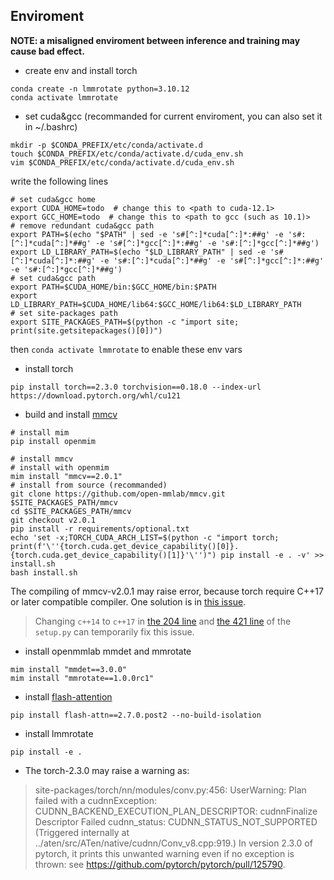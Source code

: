 ## Enviroment
**NOTE: a misaligned enviroment between inference and training may cause bad effect.**

- create env and install torch
```shell
conda create -n lmmrotate python=3.10.12
conda activate lmmrotate
```

- set cuda&gcc (recommanded for current enviroment, you can also set it in ~/.bashrc)
```shell
mkdir -p $CONDA_PREFIX/etc/conda/activate.d
touch $CONDA_PREFIX/etc/conda/activate.d/cuda_env.sh
vim $CONDA_PREFIX/etc/conda/activate.d/cuda_env.sh
```
write the following lines
```shell
# set cuda&gcc home
export CUDA_HOME=todo  # change this to <path to cuda-12.1>
export GCC_HOME=todo  # change this to <path to gcc (such as 10.1)>
# remove redundant cuda&gcc path
export PATH=$(echo "$PATH" | sed -e 's#[^:]*cuda[^:]*:##g' -e 's#:[^:]*cuda[^:]*##g' -e 's#[^:]*gcc[^:]*:##g' -e 's#:[^:]*gcc[^:]*##g')
export LD_LIBRARY_PATH=$(echo "$LD_LIBRARY_PATH" | sed -e 's#[^:]*cuda[^:]*:##g' -e 's#:[^:]*cuda[^:]*##g' -e 's#[^:]*gcc[^:]*:##g' -e 's#:[^:]*gcc[^:]*##g')
# set cuda&gcc path
export PATH=$CUDA_HOME/bin:$GCC_HOME/bin:$PATH
export LD_LIBRARY_PATH=$CUDA_HOME/lib64:$GCC_HOME/lib64:$LD_LIBRARY_PATH
# set site-packages path
export SITE_PACKAGES_PATH=$(python -c "import site; print(site.getsitepackages()[0])")
```
then `conda activate lmmrotate` to enable these env vars

- install torch
```shell
pip install torch==2.3.0 torchvision==0.18.0 --index-url https://download.pytorch.org/whl/cu121
```

- build and install [mmcv](https://mmcv.readthedocs.io/en/latest/)
```shell
# install mim
pip install openmim

# install mmcv
# install with openmim
mim install "mmcv==2.0.1"
# install from source (recommanded)
git clone https://github.com/open-mmlab/mmcv.git $SITE_PACKAGES_PATH/mmcv
cd $SITE_PACKAGES_PATH/mmcv
git checkout v2.0.1
pip install -r requirements/optional.txt
echo 'set -x;TORCH_CUDA_ARCH_LIST=$(python -c "import torch; print(f'\''{torch.cuda.get_device_capability()[0]}.{torch.cuda.get_device_capability()[1]}'\'')") pip install -e . -v' >> install.sh
bash install.sh
```
The compiling of mmcv-v2.0.1 may raise error, because torch require C++17 or later compatible compiler. One solution is in [this issue](https://github.com/open-mmlab/mmcv/issues/2860).
> Changing `c++14` to `c++17` in [the 204 line](https://github.com/open-mmlab/mmcv/blob/d28aa8a9cced3158e724585d5e6839947ca5c449/setup.py#L204) and [the 421 line](https://github.com/open-mmlab/mmcv/blob/d28aa8a9cced3158e724585d5e6839947ca5c449/setup.py#L421) of the `setup.py` can temporarily fix this issue.

- install openmmlab mmdet and mmrotate
```shell
mim install "mmdet==3.0.0"
mim install "mmrotate==1.0.0rc1"
```

- install [flash-attention](https://github.com/Dao-AILab/flash-attention)
```shell
pip install flash-attn==2.7.0.post2 --no-build-isolation
```

- install lmmrotate
```shell
pip install -e .
```

- The torch-2.3.0 may raise a warning as:
> site-packages/torch/nn/modules/conv.py:456: UserWarning: Plan failed with a cudnnException: CUDNN_BACKEND_EXECUTION_PLAN_DESCRIPTOR: cudnnFinalize Descriptor Failed cudnn_status: CUDNN_STATUS_NOT_SUPPORTED (Triggered internally at ../aten/src/ATen/native/cudnn/Conv_v8.cpp:919.) In version 2.3.0 of pytorch, it prints this unwanted warning even if no exception is thrown: see https://github.com/pytorch/pytorch/pull/125790.
